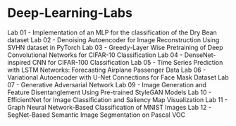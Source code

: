 # Deep-Learning-Labs
Lab 01 - Implementation of an MLP for the classification of the Dry Bean dataset
Lab 02 - Denoising Autoencoder for Image Reconstruction Using SVHN dataset in PyTorch
Lab 03 - Greedy-Layer Wise Pretraining of Deep Convolutional Networks for CIFAR-10 Classification
Lab 04 - DenseNet-inspired CNN for CIFAR-100 Classification
Lab 05 - Time Series Prediction with LSTM Networks: Forecasting Airplane Passenger Data
Lab 06 - Variational Autoencoder with U-Net Connections for Face Mask Dataset
Lab 07 - Generative Adversarial Network
Lab 09 - Image Generation and Feature Disentanglement Using Pre-trained StyleGAN Models
Lab 10 - EfficientNet for Image Classification and Saliency Map Visualization
Lab 11 - Graph Neural Network-Based Classification of MNIST Images
Lab 12 - SegNet-Based Semantic Image Segmentation on Pascal VOC
